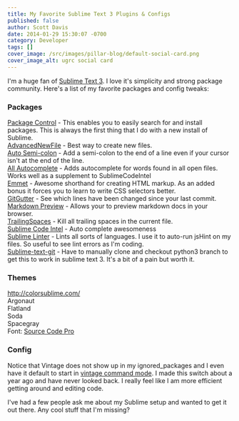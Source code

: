 ```yaml
---
title: My Favorite Sublime Text 3 Plugins & Configs
published: false
author: Scott Davis
date: 2014-01-29 15:30:07 -0700
category: Developer
tags: []
cover_image: /src/images/pillar-blog/default-social-card.png
cover_image_alt: ugrc social card
---
```


<p>I'm a huge fan of <a href="http://www.sublimetext.com/3">Sublime Text 3</a>. I love it's simplicity and strong package community. Here's a list of my favorite packages and config tweaks:</p>
<h3>
Packages</h3>
<p><a href="https://sublime.wbond.net/installation">Package Control</a>&nbsp;- This enables you to easily search for and install packages. This is always the first thing that I do with a new install of Sublime.<br />
<a href="https://sublime.wbond.net/packages/AdvancedNewFile">AdvancedNewFile</a> - Best way to create new files.<br />
<a href="https://sublime.wbond.net/packages/Auto%20Semi-Colon">Auto Semi-colon</a> - Add a semi-colon to the end of a line even if your cursor isn't at the end of the line.<br />
<a href="https://sublime.wbond.net/packages/All%20Autocomplete">All Autocomplete</a> - Adds autocomplete for words found in all open files. Works well as a supplement to SublimeCodeIntel<br />
<a href="https://sublime.wbond.net/packages/Emmet">Emmet</a> - Awesome shorthand for creating HTML markup. As an added bonus it forces you to learn to write CSS selectors better.<br />
<a href="https://sublime.wbond.net/packages/GitGutter">GitGutter</a> - See which lines have been changed since your last commit.<br />
<a href="https://sublime.wbond.net/packages/Markdown%20Preview">Markdown Preview</a> - Allows your to preview markdown docs in your browser.<br />
<a href="https://sublime.wbond.net/packages/TrailingSpaces">TrailingSpaces</a> - Kill all trailing spaces in the current file.<br />
<a href="https://sublime.wbond.net/packages/SublimeCodeIntel">Sublime Code Intel</a> - Auto complete awesomeness<br />
<a href="https://sublime.wbond.net/packages/SublimeLinter">Sublime Linter</a> - Lints all sorts of languages. I use it to auto-run jsHint on my files. So useful to see lint errors as I'm coding.<br />
<a href="https://github.com/kemayo/sublime-text-git">Sublime-text-git</a> - Have to manually clone and checkout python3 branch to get this to work in sublime text 3. It's a bit of a pain but worth it.</p>
<div>
<h3>
Themes</h3>
</div>
<p><a href="http://colorsublime.com/">http://colorsublime.com/</a><br />
Argonaut<br />
Flatland<br />
Soda<br />
Spacegray<br />
Font: <a href="http://blogs.adobe.com/typblography/2012/09/source-code-pro.html">Source Code Pro</a></p>
<ul>
</ul>
<div>
<h3>
Config</h3>
</div>
<div>
<script src="https://gist.github.com/stdavis/8698294.js"></script>
</div>
<p>Notice that Vintage does not show up in my ignored_packages and I even have it default to start in <a href="http://www.sublimetext.com/docs/3/vintage.html">vintage command mode</a>. I made this switch about a year ago and have never looked back. I really feel like I am more efficient getting around and editing code.</p>
<p>I've had a few people ask me about my Sublime setup and wanted to get it out there. Any cool stuff that I'm missing?</p>
